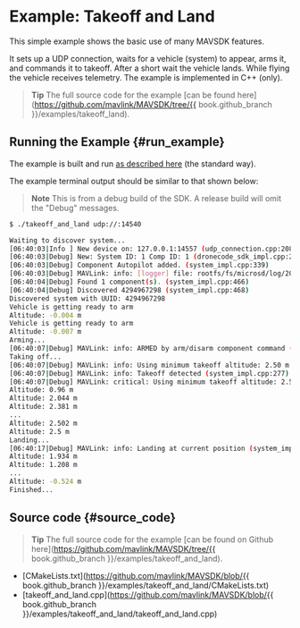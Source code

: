 # Example: Takeoff and Land

This simple example shows the basic use of many MAVSDK features.

It sets up a UDP connection, waits for a vehicle (system) to appear, arms it, and commands it to takeoff.
After a short wait the vehicle lands.
While flying the vehicle receives telemetry. The example is implemented in C++ (only).

> **Tip** The full source code for the example [can be found here](https://github.com/mavlink/MAVSDK/tree/{{ book.github_branch }}/examples/takeoff_land).

## Running the Example {#run_example}

The example is built and run [as described here](../examples/README.md#trying_the_examples) (the standard way).

The example terminal output should be similar to that shown below:

> **Note** This is from a debug build of the SDK.
  A release build will omit the "Debug" messages.

```sh
$ ./takeoff_and_land udp://:14540
```
```sh
Waiting to discover system...
[06:40:03|Info ] New device on: 127.0.0.1:14557 (udp_connection.cpp:208)
[06:40:03|Debug] New: System ID: 1 Comp ID: 1 (dronecode_sdk_impl.cpp:292)
[06:40:03|Debug] Component Autopilot added. (system_impl.cpp:339)
[06:40:03|Debug] MAVLink: info: [logger] file: rootfs/fs/microsd/log/2018-07-09/0 (system_impl.cpp:277)
[06:40:04|Debug] Found 1 component(s). (system_impl.cpp:466)
[06:40:04|Debug] Discovered 4294967298 (system_impl.cpp:468)
Discovered system with UUID: 4294967298
Vehicle is getting ready to arm
Altitude: -0.004 m
Vehicle is getting ready to arm
Altitude: -0.007 m
Arming...
[06:40:07|Debug] MAVLink: info: ARMED by arm/disarm component command (system_impl.cpp:277)
Taking off...
[06:40:07|Debug] MAVLink: info: Using minimum takeoff altitude: 2.50 m (system_impl.cpp:277)
[06:40:07|Debug] MAVLink: info: Takeoff detected (system_impl.cpp:277)
[06:40:07|Debug] MAVLink: critical: Using minimum takeoff altitude: 2.50 m (system_impl.cpp:277)
Altitude: 0.96 m
Altitude: 2.044 m
Altitude: 2.381 m
...
Altitude: 2.502 m
Altitude: 2.5 m
Landing...
[06:40:17|Debug] MAVLink: info: Landing at current position (system_impl.cpp:277)
Altitude: 1.934 m
Altitude: 1.208 m
...
Altitude: -0.524 m
Finished...
```


## Source code {#source_code}

> **Tip** The full source code for the example [can be found on Github here](https://github.com/mavlink/MAVSDK/tree/{{ book.github_branch }}/examples/takeoff_and_land).

- [CMakeLists.txt](https://github.com/mavlink/MAVSDK/blob/{{ book.github_branch }}/examples/takeoff_and_land/CMakeLists.txt)
- [takeoff_and_land.cpp](https://github.com/mavlink/MAVSDK/blob/{{ book.github_branch }}/examples/takeoff_and_land/takeoff_and_land.cpp)
